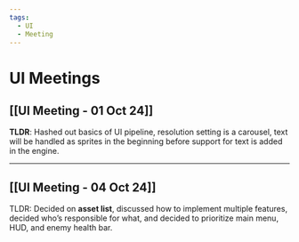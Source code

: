 ```yaml
---
tags:
  - UI
  - Meeting
---
```


# UI Meetings
## [[UI Meeting - 01 Oct 24]]

**TLDR**: Hashed out basics of UI pipeline, resolution setting is a carousel, text will be handled as sprites in the beginning before support for text is added in the engine.

<hr>

## [[UI Meeting - 04 Oct 24]]

TLDR: Decided on **asset list**, discussed how to implement multiple features, decided who’s responsible for what, and decided to prioritize main menu, HUD, and enemy health bar.